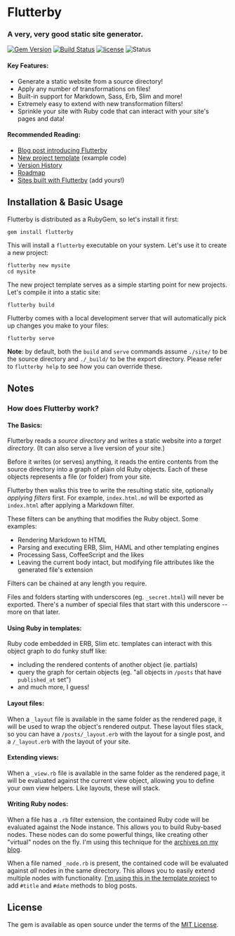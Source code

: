 # Flutterby

### A very, very good static site generator.

[![Gem Version](https://badge.fury.io/rb/flutterby.svg)](https://badge.fury.io/rb/flutterby) [![Build Status](https://travis-ci.org/hmans/flutterby.svg?branch=master)](https://travis-ci.org/hmans/flutterby) [![license](https://img.shields.io/github/license/hmans/flutterby.svg)](https://github.com/hmans/flutterby/blob/master/LICENSE.txt) ![Status](https://img.shields.io/badge/status-active-brightgreen.svg)


#### Key Features:

- Generate a static website from a source directory!
- Apply any number of transformations on files!
- Built-in support for Markdown, Sass, Erb, Slim and more!
- Extremely easy to extend with new transformation filters!
- Sprinkle your site with Ruby code that can interact with your site's pages and data!

#### Recommended Reading:

- [Blog post introducing Flutterby](http://hmans.io/posts/2017/01/11/flutterby.html)
- [New project template](https://github.com/hmans/flutterby/tree/master/lib/templates/new_project) (example code)
- [Version History](https://github.com/hmans/flutterby/blob/master/CHANGES.md)
- [Roadmap](https://github.com/hmans/flutterby/projects/1)
- [Sites built with Flutterby](https://github.com/hmans/flutterby/wiki/Sites-built-with-Flutterby) (add yours!)


## Installation & Basic Usage

Flutterby is distributed as a RubyGem, so let's install it first:

    gem install flutterby

This will install a `flutterby` executable on your system. Let's use it to create a new project:

    flutterby new mysite
    cd mysite

The new project template serves as a simple starting point for new projects. Let's compile it into a static site:

    flutterby build

Flutterby comes with a local development server that will automatically pick up changes you make to your files:

    flutterby serve

**Note**: by default, both the `build` and `serve` commands assume `./site/` to be the source directory and `./_build/` to be the export directory. Please refer to `flutterby help` to see how you can override these.



## Notes

### How does Flutterby work?

#### The Basics:

Flutterby reads a _source directory_ and writes a static website into a _target directory_. (It can also serve a live version of your site.)

Before it writes (or serves) anything, it reads the entire contents from the source directory into a graph of plain old Ruby objects. Each of these objects represents a file (or folder) from your site.

Flutterby then walks this tree to write the resulting static site, optionally _applying filters_ first. For example, `index.html.md` will be exported as `index.html` after applying a Markdown filter.

These filters can be anything that modifies the Ruby object. Some examples:

- Rendering Markdown to HTML
- Parsing and executing ERB, Slim, HAML and other templating engines
- Processing Sass, CoffeeScript and the likes
- Leaving the current body intact, but modifying file attributes like the generated file's extension

Filters can be chained at any length you require.

Files and folders starting with underscores (eg. `_secret.html`) will never be exported. There's a number of special files that start with this underscore -- more on that later.

#### Using Ruby in templates:

Ruby code embedded in ERB, Slim etc. templates can interact with this object graph to do funky stuff like:

- including the rendered contents of another object (ie. partials)
- query the graph for certain objects (eg. "all objects in `/posts` that have `published_at` set")
- and much more, I guess!

#### Layout files:

When a `_layout` file is available in the same folder as the rendered page, it will be used to wrap the object's rendered output. These layout files stack, so you can have a `/posts/_layout.erb` with the layout for a single post, and a `/_layout.erb` with the layout of your site.

#### Extending views:

When a `_view.rb` file is available in the same folder as the rendered page, it will be evaluated against the current view object, allowing you to define your own view helpers. Like layouts, these will stack.

#### Writing Ruby nodes:

When a file has a `.rb` filter extension, the contained Ruby code will be evaluated against the Node instance. This allows you to build Ruby-based nodes. These nodes can do some powerful things, like creating other "virtual" nodes on the fly. I'm using this technique for the [archives on my blog](https://github.com/hmans/hmans_me/tree/master/site/archive).

When a file named `_node.rb` is present, the contained code will be evaluated against _all_ nodes in the same directory. This allows you to easily extend multiple nodes with functionality. [I'm using this in the template project](https://github.com/hmans/flutterby/tree/master/lib/templates/new_project/site/blog) to add `#title` and `#date` methods to blog posts.


## License

The gem is available as open source under the terms of the [MIT License](http://opensource.org/licenses/MIT).
